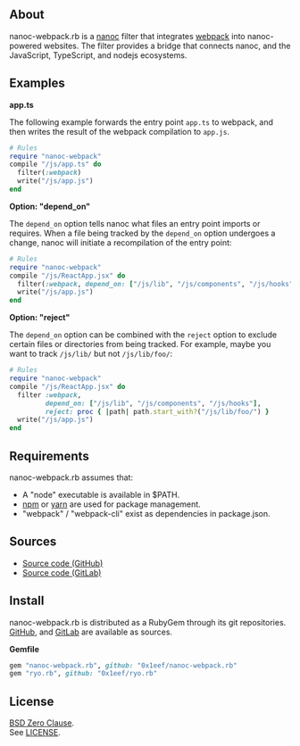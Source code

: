 ## About

nanoc-webpack.rb is a
[nanoc](https://nanoc.app)
filter
that integrates
[webpack](https://webpack.js.org/)
into nanoc-powered websites. The filter provides a bridge that
connects nanoc, and the JavaScript, TypeScript, and nodejs ecosystems.

## Examples

__app.ts__

The following example forwards the entry point `app.ts` to webpack, and
then writes the result of the webpack compilation to `app.js`.

``` ruby
# Rules
require "nanoc-webpack"
compile "/js/app.ts" do
  filter(:webpack)
  write("/js/app.js")
end
```

__Option: "depend_on"__

The `depend_on` option tells nanoc what files an entry point imports or requires.
When a file being tracked by the `depend_on` option undergoes a change, nanoc
will initiate a recompilation of the entry point:

```ruby
# Rules
require "nanoc-webpack"
compile "/js/ReactApp.jsx" do
  filter(:webpack, depend_on: ["/js/lib", "/js/components", "/js/hooks"])
  write("/js/app.js")
end
```

__Option: "reject"__

The `depend_on` option can be combined with the `reject` option to exclude
certain files or directories from being tracked. For example, maybe you want
to track `/js/lib/` but not `/js/lib/foo/`:

```ruby
# Rules
require "nanoc-webpack"
compile "/js/ReactApp.jsx" do
  filter :webpack,
         depend_on: ["/js/lib", "/js/components", "/js/hooks"],
         reject: proc { |path| path.start_with?("/js/lib/foo/") }
  write("/js/app.js")
end
```

## Requirements

nanoc-webpack.rb assumes that:

* A "node" executable is available in $PATH.
* [npm](https://www.npmjs.com) or [yarn](https://yarnpkg.com/) are used for
  package management.
* "webpack" / "webpack-cli" exist as dependencies in package.json.

## Sources

* [Source code (GitHub)](https://github.com/0x1eef/nanoc-webpack.rb)
* [Source code (GitLab)](https://gitlab.com/0x1eef/nanoc-webpack.rb)

## <a id='install'>Install</a>

nanoc-webpack.rb is distributed as a RubyGem through its git repositories. <br>
[GitHub](https://github.com/0x1eef/nanoc-webpack.rb),
and
[GitLab](https://gitlab.com/0x1eef/nanoc-webpack.rb)
are available as sources.

**Gemfile**

```ruby
gem "nanoc-webpack.rb", github: "0x1eef/nanoc-webpack.rb"
gem "ryo.rb", github: "0x1eef/ryo.rb"
```

## License

[BSD Zero Clause](https://choosealicense.com/licenses/0bsd/).
<br>
See [LICENSE](./LICENSE).
